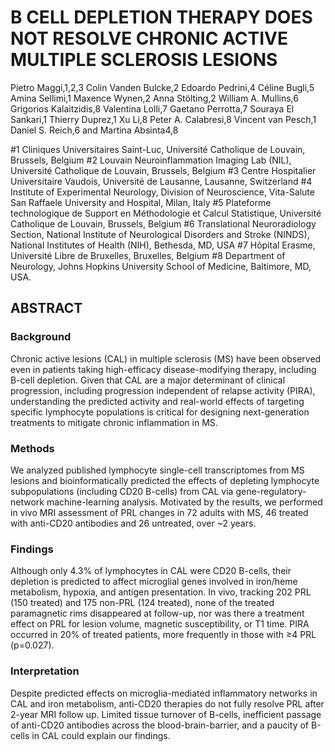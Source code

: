 # B CELL DEPLETION THERAPY DOES NOT RESOLVE CHRONIC ACTIVE MULTIPLE SCLEROSIS LESIONS
Pietro Maggi,1,2,3 Colin Vanden Bulcke,2 Edoardo Pedrini,4 Céline Bugli,5 Amina Sellimi,1 Maxence Wynen,2 Anna Stölting,2 William A. Mullins,6 Grigorios Kalaitzidis,8 Valentina Lolli,7 Gaetano Perrotta,7 Souraya El Sankari,1 Thierry Duprez,1 Xu Li,8 Peter A. Calabresi,8 Vincent van Pesch,1 Daniel S. Reich,6 and Martina Absinta4,8

#1 Cliniques Universitaires Saint-Luc, Université Catholique de Louvain, Brussels, Belgium
#2 Louvain Neuroinflammation Imaging Lab (NIL), Université Catholique de Louvain, Brussels, Belgium
#3 Centre Hospitalier Universitaire Vaudois, Université de Lausanne, Lausanne, Switzerland
#4 Institute of Experimental Neurology, Division of Neuroscience, Vita-Salute San Raffaele University and Hospital, Milan, Italy
#5 Plateforme technologique de Support en Méthodologie et Calcul Statistique, Université Catholique de Louvain, Brussels, Belgium
#6 Translational Neuroradiology Section, National Institute of Neurological Disorders and Stroke (NINDS), National Institutes of Health (NIH), Bethesda, MD, USA 
#7 Hôpital Erasme, Université Libre de Bruxelles, Bruxelles, Belgium
#8 Department of Neurology, Johns Hopkins University School of Medicine, Baltimore, MD, USA.

## ABSTRACT
### Background
Chronic active lesions (CAL) in multiple sclerosis (MS) have been observed even in patients taking high-efficacy disease-modifying therapy, including B-cell depletion. Given that CAL are a major determinant of clinical progression, including progression independent of relapse activity (PIRA), understanding the predicted activity and real-world effects of targeting specific lymphocyte populations is critical for designing next-generation treatments to mitigate chronic inflammation in MS.
### Methods
We analyzed published lymphocyte single-cell transcriptomes from MS lesions and bioinformatically predicted the effects of depleting lymphocyte subpopulations (including CD20 B-cells) from CAL via gene-regulatory-network machine-learning analysis. Motivated by the results, we performed in vivo MRI assessment of PRL changes in 72 adults with MS, 46 treated with anti-CD20 antibodies and 26 untreated, over ~2 years.
### Findings
Although only 4.3% of lymphocytes in CAL were CD20 B-cells, their depletion is predicted to affect microglial genes involved in iron/heme metabolism, hypoxia, and antigen presentation. In vivo, tracking 202 PRL (150 treated) and 175 non-PRL (124 treated), none of the treated paramagnetic rims disappeared at follow-up, nor was there a treatment effect on PRL for lesion volume, magnetic susceptibility, or T1 time. PIRA occurred in 20% of treated patients, more frequently in those with ≥4 PRL (p=0.027).
### Interpretation
Despite predicted effects on microglia-mediated inflammatory networks in CAL and iron metabolism, anti-CD20 therapies do not fully resolve PRL after 2-year MRI follow up. Limited tissue turnover of B-cells, inefficient passage of anti-CD20 antibodies across the blood-brain-barrier, and a paucity of B-cells in CAL could explain our findings.
